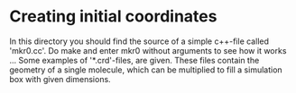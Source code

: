
# Creating initial coordinates

In this directory you should find the source of a simple
c++-file called 'mkr0.cc'. Do make and enter mkr0
without arguments to see how it works ...
Some examples of '*.crd'-files, are given. These files
contain the geometry of a single molecule, which can be multiplied to fill
a simulation box with given dimensions.

